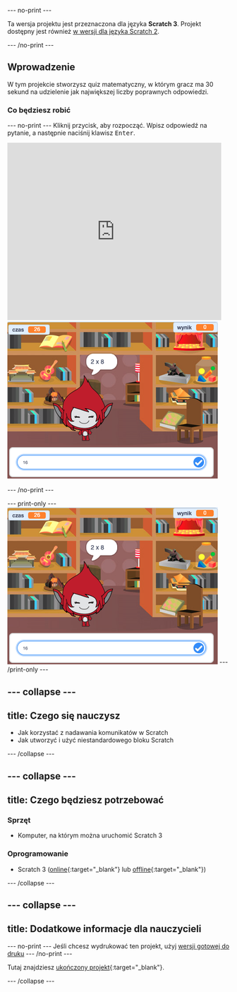 --- no-print ---

Ta wersja projektu jest przeznaczona dla języka **Scratch 3**. Projekt dostępny jest również [w wersji dla języka Scratch 2](https://projects.raspberrypi.org/pl-PL/projects/brain-game-scratch2).

--- /no-print ---

## Wprowadzenie

W tym projekcie stworzysz quiz matematyczny, w którym gracz ma 30 sekund na udzielenie jak największej liczby poprawnych odpowiedzi.

### Co będziesz robić

--- no-print --- Kliknij przycisk, aby rozpocząć. Wpisz odpowiedź na pytanie, a następnie naciśnij klawisz <kbd>Enter</kbd>.

<div class="scratch-preview">
  <iframe allowtransparency="true" width="485" height="402" src="https://scratch.mit.edu/projects/embed/345991022/?autostart=false" frameborder="0" scrolling="no"></iframe>
  <img src="images/brain-final.png">
</div>

--- /no-print ---

--- print-only --- ![Brain Game](images/brain-final.png) --- /print-only ---

--- collapse ---
---
title: Czego się nauczysz
---

+ Jak korzystać z nadawania komunikatów w Scratch
+ Jak utworzyć i użyć niestandardowego bloku Scratch

--- /collapse ---

--- collapse ---
---
title: Czego będziesz potrzebować
---

### Sprzęt

+ Komputer, na którym można uruchomić Scratch 3

### Oprogramowanie

+ Scratch 3 ([online](http://rpf.io/scratchon){:target="_blank"} lub [offline](http://rpf.io/scratchoff){:target="_blank"})

--- /collapse ---

--- collapse ---
---
title: Dodatkowe informacje dla nauczycieli
---

--- no-print --- 
Jeśli chcesz wydrukować ten projekt, użyj [wersji gotowej do druku](https://projects.raspberrypi.org/pl-PL/projects/brain-game/print) --- /no-print ---

Tutaj znajdziesz [ukończony projekt](http://rpf.io/p/pl-PL/brain-game-get){:target="_blank"}.

--- /collapse ---